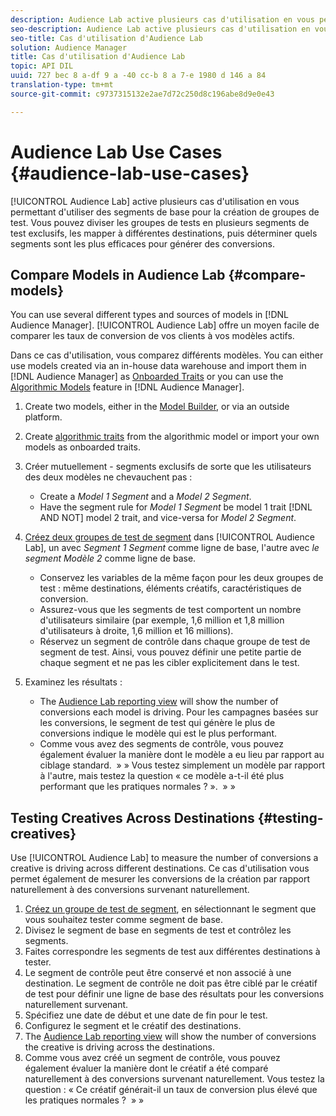 ```yaml
---
description: Audience Lab active plusieurs cas d'utilisation en vous permettant d'utiliser des segments de base pour la création de groupes de test. Vous pouvez diviser les groupes de tests en plusieurs segments de test exclusifs, les mapper à différentes destinations, puis déterminer quels segments sont les plus efficaces pour générer des conversions.
seo-description: Audience Lab active plusieurs cas d'utilisation en vous permettant d'utiliser des segments de base pour la création de groupes de test. Vous pouvez diviser les groupes de tests en plusieurs segments de test exclusifs, les mapper à différentes destinations, puis déterminer quels segments sont les plus efficaces pour générer des conversions.
seo-title: Cas d'utilisation d'Audience Lab
solution: Audience Manager
title: Cas d'utilisation d'Audience Lab
topic: API DIL
uuid: 727 bec 8 a-df 9 a -40 cc-b 8 a 7-e 1980 d 146 a 84
translation-type: tm+mt
source-git-commit: c9737315132e2ae7d72c250d8c196abe8d9e0e43

---
```



# Audience Lab Use Cases {#audience-lab-use-cases}

[!UICONTROL Audience Lab] active plusieurs cas d'utilisation en vous permettant d'utiliser des segments de base pour la création de groupes de test. Vous pouvez diviser les groupes de tests en plusieurs segments de test exclusifs, les mapper à différentes destinations, puis déterminer quels segments sont les plus efficaces pour générer des conversions.

## Compare Models in Audience Lab {#compare-models}

You can use several different types and sources of models in [!DNL Audience Manager]. [!UICONTROL Audience Lab] offre un moyen facile de comparer les taux de conversion de vos clients à vos modèles actifs.

<!-- audience-lab-compare-models.xml -->

Dans ce cas d'utilisation, vous comparez différents modèles. You can either use models created via an in-house data warehouse and import them in [!DNL Audience Manager] as [Onboarded Traits](../../features/traits/create-onboarded-rule-based-traits.md#create-rules-based-or-onboarded-traits) or you can use the [Algorithmic Models](../../features/algorithmic-models/understanding-models.md) feature in [!DNL Audience Manager].

1. Create two models, either in the [Model Builder](../../features/algorithmic-models/create-model.md), or via an outside platform.
1. Create [algorithmic traits](../../features/traits/create-algorithmic-traits.md) from the algorithmic model or import your own models as onboarded traits.
1. Créer mutuellement - segments exclusifs de sorte que les utilisateurs des deux modèles ne chevauchent pas :

   * Create a *Model 1 Segment* and a *Model 2 Segment*.
   * Have the segment rule for *Model 1 Segment* be model 1 trait [!DNL AND NOT] model 2 trait, and vice-versa for *Model 2 Segment*.

1. [Créez deux groupes de test de segment](../../features/audience-lab/audience-lab-manage-test-groups.md#create-test-groups) dans [!UICONTROL Audience Lab], un avec *Segment 1 Segment* comme ligne de base, l'autre avec *le segment Modèle 2* comme ligne de base.

   * Conservez les variables de la même façon pour les deux groupes de test : même destinations, éléments créatifs, caractéristiques de conversion.
   * Assurez-vous que les segments de test comportent un nombre d'utilisateurs similaire (par exemple, 1,6 million et 1,8 million d'utilisateurs à droite, 1,6 million et 16 millions).
   * Réservez un segment de contrôle dans chaque groupe de test de segment de test. Ainsi, vous pouvez définir une petite partie de chaque segment et ne pas les cibler explicitement dans le test.

1. Examinez les résultats :

   * The [Audience Lab reporting view](../../features/audience-lab/audience-lab-reporting-view.md) will show the number of conversions each model is driving. Pour les campagnes basées sur les conversions, le segment de test qui génère le plus de conversions indique le modèle qui est le plus performant.
   * Comme vous avez des segments de contrôle, vous pouvez également évaluer la manière dont le modèle a eu lieu par rapport au ciblage standard.  » » Vous testez simplement un modèle par rapport à l'autre, mais testez la question « ce modèle a-t-il été plus performant que les pratiques normales ? ».  » »

## Testing Creatives Across Destinations {#testing-creatives}

<!-- audience-lab-creatives-across-destinations.xml -->

Use [!UICONTROL Audience Lab] to measure the number of conversions a creative is driving across different destinations. Ce cas d'utilisation vous permet également de mesurer les conversions de la création par rapport naturellement à des conversions survenant naturellement.

1. [Créez un groupe de test de segment](../../features/audience-lab/audience-lab-manage-test-groups.md#create-test-groups), en sélectionnant le segment que vous souhaitez tester comme segment de base.
1. Divisez le segment de base en segments de test et contrôlez les segments.
1. Faites correspondre les segments de test aux différentes destinations à tester.
1. Le segment de contrôle peut être conservé et non associé à une destination. Le segment de contrôle ne doit pas être ciblé par le créatif de test pour définir une ligne de base des résultats pour les conversions naturellement survenant.
1. Spécifiez une date de début et une date de fin pour le test.
1. Configurez le segment et le créatif des destinations.
1. The [Audience Lab reporting view](../../features/audience-lab/audience-lab-reporting-view.md) will show the number of conversions the creative is driving across the destinations.
1. Comme vous avez créé un segment de contrôle, vous pouvez également évaluer la manière dont le créatif a été comparé naturellement à des conversions survenant naturellement. Vous testez la question : « Ce créatif générait-il un taux de conversion plus élevé que les pratiques normales ?  » »
